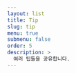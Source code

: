 ```yaml
---
layout: list
title: Tip
slug: tip
menu: true
submenu: false
order: 5
description: >
  여러 팁들을 공유합니다.
---
```

